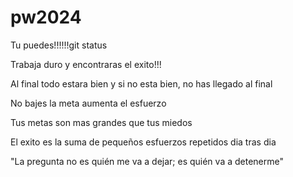 # pw2024

Tu puedes!!!!!!git status

Trabaja duro y encontraras el exito!!!

Al final todo estara bien y si no esta bien, no has llegado al final

No bajes la meta aumenta el esfuerzo

Tus metas son mas grandes que tus miedos

El exito es la suma de pequeños esfuerzos repetidos dia tras dia

"La pregunta no es quién me va a dejar; es quién va a detenerme"
